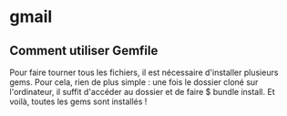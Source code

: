 # gmail


## Comment utiliser Gemfile
Pour faire tourner tous les fichiers, il est nécessaire d'installer plusieurs gems.
Pour cela, rien de plus simple : une fois le dossier cloné sur l'ordinateur, il suffit d'accéder au dossier et de faire $ bundle install.
Et voilà, toutes les gems sont installés !

